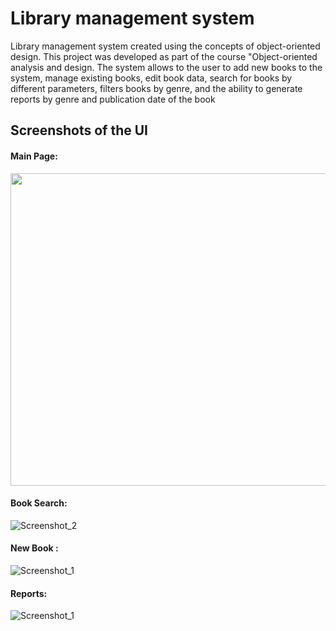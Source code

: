 # Library management system

Library management system created using the concepts of object-oriented design. This project was developed as part of the course "Object-oriented analysis and design. The system allows to the user to add new books to the system, manage existing books, edit book data, search for books by different parameters, filters books by genre, and the ability to generate reports by genre and publication date of the book


## Screenshots of the UI

#### Main Page:

<img src="https://user-images.githubusercontent.com/63552702/97784602-78cba600-1ba8-11eb-8239-b69f306f1e86.png" width="800" height="500" />

####  Book Search:

![Screenshot_2](https://user-images.githubusercontent.com/63552702/126138615-942f06ca-4e94-4372-ae65-aff2a273262d.png)

####  New Book :

![Screenshot_1](https://user-images.githubusercontent.com/63552702/126138795-12cf18aa-4cd7-4b15-9914-0e4440227ce6.png)

#### Reports:

![Screenshot_1](https://user-images.githubusercontent.com/63552702/97978210-ead50280-1dd5-11eb-8b87-b9d50dd12ead.png)
